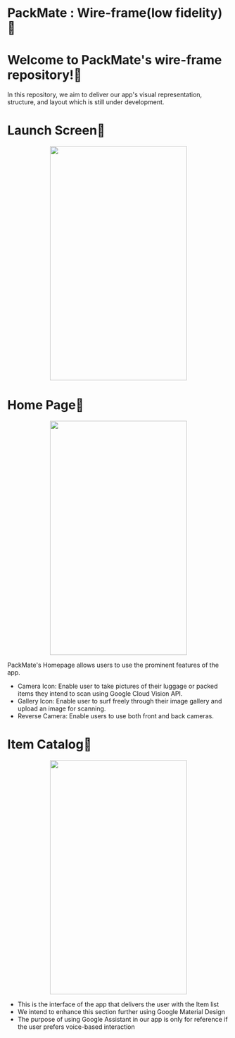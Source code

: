 # PackMate : Wire-frame(low fidelity)💼

# Welcome to PackMate's wire-frame repository!👋

In this repository, we aim to deliver our app's visual representation, structure, and layout which is still under development.

# Launch Screen📱
<p align="center"> <img src="https://i.pinimg.com/736x/ce/06/8e/ce068e25d7530494892f11b904b37c78.jpg" width="311" height="532"/> </p>

# Home Page📲
<p align="center"><img src="https://i.pinimg.com/736x/8c/b7/0e/8cb70e8c1385392959c552206b7fef61.jpg" width="311" height="532"/></p>
PackMate's Homepage allows users to use the prominent features of the app. 
<ul>
  <li>Camera Icon: Enable user to take pictures of their luggage or packed items they intend to scan using Google Cloud Vision API.</li>
  <li>Gallery Icon: Enable user to surf freely through their image gallery and upload an image for scanning.</li>
  <li>Reverse Camera: Enable users to use both front and back cameras.</li>
</ul>

# Item Catalog📃
<p align="center"><img src="https://i.pinimg.com/736x/8b/23/ae/8b23ae020ed2366558976191c2029098.jpg" width="311" height="532"/></p>
<ul>
  <li> This is the interface of the app that delivers the user with the Item list </li>
  <li> We intend to enhance this section further using Google Material Design</li>
  <li> The purpose of using Google Assistant in our app is only for reference if the user prefers voice-based interaction </li>
</ul>
